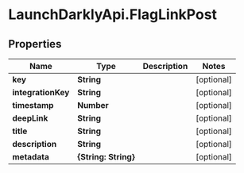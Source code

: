 # LaunchDarklyApi.FlagLinkPost

## Properties

Name | Type | Description | Notes
------------ | ------------- | ------------- | -------------
**key** | **String** |  | [optional] 
**integrationKey** | **String** |  | [optional] 
**timestamp** | **Number** |  | [optional] 
**deepLink** | **String** |  | [optional] 
**title** | **String** |  | [optional] 
**description** | **String** |  | [optional] 
**metadata** | **{String: String}** |  | [optional] 


